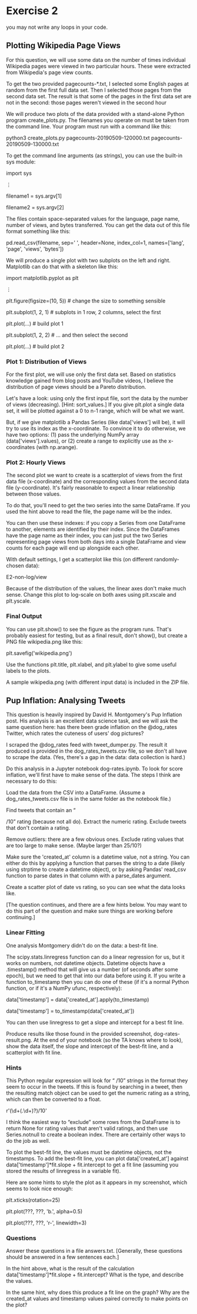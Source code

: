 # Exercise 2

you may not write any loops in your code.

## Plotting Wikipedia Page Views
For this question, we will use some data on the number of times individual Wikipedia pages were viewed in two particular hours. These were extracted from Wikipedia's page view counts.

To get the two provided pagecounts-*.txt, I selected some English pages at random from the first full data set. Then I selected those pages from the second data set. The result is that some of the pages in the first data set are not in the second: those pages weren't viewed in the second hour

We will produce two plots of the data provided with a stand-alone Python program create_plots.py. The filenames you operate on must be taken from the command line. Your program must run with a command like this:

python3 create_plots.py pagecounts-20190509-120000.txt pagecounts-20190509-130000.txt

To get the command line arguments (as strings), you can use the built-in sys module:

import sys

⋮

filename1 = sys.argv[1]

filename2 = sys.argv[2]

The files contain space-separated values for the language, page name, number of views, and bytes transferred. You can get the data out of this file format something like this:

pd.read_csv(filename, sep=' ', header=None, index_col=1,
        names=['lang', 'page', 'views', 'bytes'])
        
We will produce a single plot with two subplots on the left and right. Matplotlib can do that with a skeleton like this:

import matplotlib.pyplot as plt

⋮

plt.figure(figsize=(10, 5)) # change the size to something sensible

plt.subplot(1, 2, 1) # subplots in 1 row, 2 columns, select the first

plt.plot(…) # build plot 1

plt.subplot(1, 2, 2) # ... and then select the second

plt.plot(…) # build plot 2


### Plot 1: Distribution of Views

For the first plot, we will use only the first data set. Based on statistics knowledge gained from blog posts and YouTube videos, I believe the distribution of page views should be a Pareto distribution.

Let's have a look: using only the first input file, sort the data by the number of views (decreasing). [Hint: sort_values.] If you give plt.plot a single data set, it will be plotted against a 0 to n-1 range, which will be what we want.

But, if we give matplotlib a Pandas Series (like data['views'] will be), it will try to use its index as the x-coordinate. To convince it to do otherwise, we have two options: (1) pass the underlying NumPy array (data['views'].values), or (2) create a range to explicitly use as the x-coordinates (with np.arange).

### Plot 2: Hourly Views

The second plot we want to create is a scatterplot of views from the first data file (x-coordinate) and the corresponding values from the second data file (y-coordinate). It's fairly reasonable to expect a linear relationship between those values.

To do that, you'll need to get the two series into the same DataFrame. If you used the hint above to read the file, the page name will be the index.

You can then use these indexes: if you copy a Series from one DataFrame to another, elements are identified by their index. Since the DataFrames have the page name as their index, you can just put the two Series representing page views from both days into a single DataFrame and view counts for each page will end up alongside each other.

With default settings, I get a scatterplot like this (on different randomly-chosen data):

E2-non-log/view

Because of the distribution of the values, the linear axes don't make much sense. Change this plot to log-scale on both axes using plt.xscale and plt.yscale.

### Final Output

You can use plt.show() to see the figure as the program runs. That's probably easiest for testing, but as a final result, don't show(), but create a PNG file wikipedia.png like this:

plt.savefig('wikipedia.png')

Use the functions plt.title, plt.xlabel, and plt.ylabel to give some useful labels to the plots.

A sample wikipedia.png (with different input data) is included in the ZIP file.

## Pup Inflation: Analysing Tweets
This question is heavily inspired by David H. Montgomery's Pup Inflation post. His analysis is an excellent data science task, and we will ask the same question here: has there been grade inflation on the @dog_rates Twitter, which rates the cuteness of users' dog pictures?

I scraped the @dog_rates feed with tweet_dumper.py. The result it produced is provided in the dog_rates_tweets.csv file, so we don't all have to scrape the data. (Yes, there's a gap in the data: data collection is hard.)

Do this analysis in a Jupyter notebook dog-rates.ipynb. To look for score inflation, we'll first have to make sense of the data. The steps I think are necessary to do this:

Load the data from the CSV into a DataFrame. (Assume a dog_rates_tweets.csv file is in the same folder as the notebook file.)

Find tweets that contain an “

/10” rating (because not all do). Extract the numeric rating. Exclude tweets that don't contain a rating.

Remove outliers: there are a few obvious ones. Exclude rating values that are too large to make sense. (Maybe larger than 25/10?)

Make sure the 'created_at' column is a datetime value, not a string. You can either do this by applying a function that parses the string to a date (likely using strptime to create a datetime object), or by asking Pandas' read_csv function to parse dates in that column with a parse_dates argument.

Create a scatter plot of date vs rating, so you can see what the data looks like.

[The question continues, and there are a few hints below. You may want to do this part of the question and make sure things are working before continuing.]

### Linear Fitting
One analysis Montgomery didn't do on the data: a best-fit line.

The scipy.stats.linregress function can do a linear regression for us, but it works on numbers, not datetime objects. Datetime objects have a .timestamp() method that will give us a number (of seconds after some epoch), but we need to get that into our data before using it. If you write a function to_timestamp then you can do one of these (if it's a normal Python function, or if it's a NumPy ufunc, respectively):

data['timestamp'] = data['created_at'].apply(to_timestamp)

data['timestamp'] = to_timestamp(data['created_at'])

You can then use linregress to get a slope and intercept for a best fit line.

Produce results like those found in the provided screenshot, dog-rates-result.png. At the end of your notebook (so the TA knows where to look), show the data itself, the slope and intercept of the best-fit line, and a scatterplot with fit line.

### Hints

This Python regular expression will look for “
/10” strings in the format they seem to occur in the tweets. If this is found by searching in a tweet, then the resulting match object can be used to get the numeric rating as a string, which can then be converted to a float.

r'(\d+(\.\d+)?)/10'

I think the easiest way to “exclude” some rows from the DataFrame is to return None for rating values that aren't valid ratings, and then use Series.notnull to create a boolean index. There are certainly other ways to do the job as well.

To plot the best-fit line, the values must be datetime objects, not the timestamps. To add the best-fit line, you can plot data['created_at'] against data['timestamp']*fit.slope + fit.intercept to get a fit line (assuming you stored the results of linregress in a variable fit).

Here are some hints to style the plot as it appears in my screenshot, which seems to look nice enough:

plt.xticks(rotation=25)

plt.plot(???, ???, 'b.', alpha=0.5)

plt.plot(???, ???, 'r-', linewidth=3)

### Questions

Answer these questions in a file answers.txt. [Generally, these questions should be answered in a few sentences each.]

In the hint above, what is the result of the calculation data['timestamp']*fit.slope + fit.intercept? What is the type, and describe the values.

In the same hint, why does this produce a fit line on the graph? Why are the created_at values and timestamp values paired correctly to make points on the plot?
